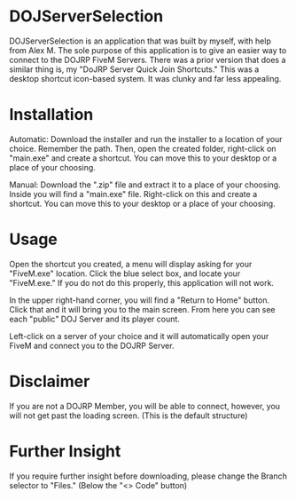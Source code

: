 # DOJServerSelection

DOJServerSelection is an application that was built by myself, with help from Alex M. The sole purpose of this application is to give an easier way to connect to the DOJRP FiveM Servers. There was a prior version that does a similar thing is, my "DoJRP Server Quick Join Shortcuts." This was a desktop shortcut icon-based system. It was clunky and far less appealing.

# Installation
Automatic: Download the installer and run the installer to a location of your choice. Remember the path. Then, open the created folder, right-click on "main.exe" and create a shortcut. You can move this to your desktop or a place of your choosing.

Manual: Download the ".zip" file and extract it to a place of your choosing. Inside you will find a "main.exe" file. Right-click on this and create a shortcut. You can move this to your desktop or a place of your choosing. 

# Usage
Open the shortcut you created, a menu will display asking for your "FiveM.exe" location. Click the blue select box, and locate your "FiveM.exe." If you do not do this properly, this application will not work.

In the upper right-hand corner, you will find a "Return to Home" button. Click that and it will bring you to the main screen. From here you can see each "public" DOJ Server and its player count.

Left-click on a server of your choice and it will automatically open your FiveM and connect you to the DOJRP Server. 

# Disclaimer
If you are not a DOJRP Member, you will be able to connect, however, you will not get past the loading screen. (This is the default structure)

# Further Insight
If you require further insight before downloading, please change the Branch selector to "Files." (Below the "<> Code" button)

